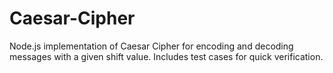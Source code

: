 # Caesar-Cipher
Node.js implementation of Caesar Cipher for encoding and decoding messages with a given shift value. Includes test cases for quick verification.
